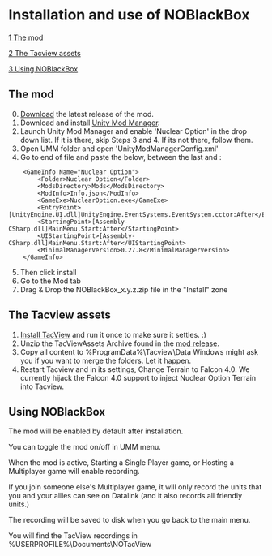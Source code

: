 # Installation and use of NOBlackBox
[1 The mod](./INSTALL.md#the-mod)

[2 The Tacview assets](./INSTALL.md#the-tacview-assets)

[3 Using NOBlackBox](./INSTALL.md#using-noblackbox)


## The mod
0. [Download](https://github.com/KopterBuzz/NOBlackBox/releases) the latest release of the mod.
1. Download and install [Unity Mod Manager](https://www.nexusmods.com/site/mods/21).
2. Launch Unity Mod Manager and enable 'Nuclear Option' in the drop down list. If it is there, skip Steps 3 and 4. If its not there, follow them.
3. Open UMM folder and open 'UnityModManagerConfig.xml'
4. Go to end of file and paste the below, between the last </GameInfo> and </Config> : 
```
	<GameInfo Name="Nuclear Option">
		<Folder>Nuclear Option</Folder>
		<ModsDirectory>Mods</ModsDirectory>
		<ModInfo>Info.json</ModInfo>
		<GameExe>NuclearOption.exe</GameExe>
		<EntryPoint>[UnityEngine.UI.dll]UnityEngine.EventSystems.EventSystem.cctor:After</EntryPoint>
		<StartingPoint>[Assembly-CSharp.dll]MainMenu.Start:After</StartingPoint>
		<UIStartingPoint>[Assembly-CSharp.dll]MainMenu.Start:After</UIStartingPoint>
		<MinimalManagerVersion>0.27.8</MinimalManagerVersion>
	</GameInfo>
```
5. Then click install
6. Go to the Mod tab 
7. Drag & Drop the NOBlackBox_x.y.z.zip file in the "Install" zone
## The Tacview assets
1. [Install TacView](https://www.tacview.net/download/latest/en/) and run it once to make sure it settles. :)
2. Unzip the TacViewAssets Archive found in the [mod release](https://github.com/KopterBuzz/NOBlackBox/releases).
3. Copy all content to %ProgramData%\Tacview\Data
	Windows might ask you if you want to merge the folders. Let it happen.
4. Restart Tacview and in its settings, Change Terrain to Falcon 4.0. We currently hijack the Falcon 4.0 support to inject Nuclear Option Terrain into Tacview.
## Using NOBlackBox
The mod will be enabled by default after installation.

You can toggle the mod on/off in UMM menu.

When the mod is active, Starting a Single Player game, or Hosting a Multiplayer game will enable recording.

If you join someone else's Multiplayer game, it will only record the units that you and your allies can see on Datalink (and it also records all friendly units.)

The recording will be saved to disk when you go back to the main menu.

You will find the TacView recordings in %USERPROFILE%\Documents\NOTacView